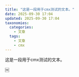 ```yaml
---
title: "这是一段用于cmx测试的文本。"
date: 2025-09-30 17:04
updated: 2025-09-30 17:04
taxonomies:
  categories:
    - 文章
  tags:
    - 文章
    - cmx
---
```


这是一段用于cmx测试的文本。

￼
